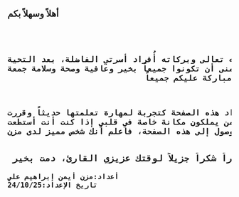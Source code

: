
<meta http-equiv="Content-Type" content="text/html; charset=UTF-8">
<body>
<p style="font-size:20px;text-align=center;"><b> أهلاً وسهلاً بكم                                           </b></p>
<pre style="text-align:right;font-size:18px;"> <b>

  السلام عليكم ورحمة الله تعالى وبركاته
أُفراد أسرتي الفاضلة، بعد التحية والإحترام والتقدير، أتمنى أن تكونوا جميعاً بخير وعافية وصحة وسلامة جمعة مباركة عليكم جميعاً

  أما بعد
فقد قمت بإعداد هذه الصفحة كتجربة لمهارة تعلمتها حديثاً وقررت أن أُشارك هذه المهارة مع من يملكون مكانة خاصة في قلبي
إذا كنت أنت أستطعت الوصول إلى هذه الصفحة، فاعلم أنك شخص مميز لدى مزن</b></pre>
<pre style="text-align:right;font-size:20px;"><b> أخيراً شكراً جزيلاً لوقتك عزيزي القارئ، دمت بخير   <b></b></b></pre><b><b>
<pre style="text-align:left;font-size:16px;">أعداد:مزن أيمن إبراهيم علي
تاريخ الإعداد:24/10/25
</pre>




</b></b></body>
